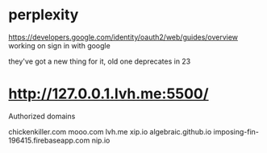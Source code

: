 # perplexity


https://developers.google.com/identity/oauth2/web/guides/overview
working on sign in with google

they've got a new thing for it, old one deprecates in 23

http://127.0.0.1.lvh.me:5500/
===
Authorized domains

chickenkiller.com
mooo.com
lvh.me
xip.io
algebraic.github.io
imposing-fin-196415.firebaseapp.com
nip.io